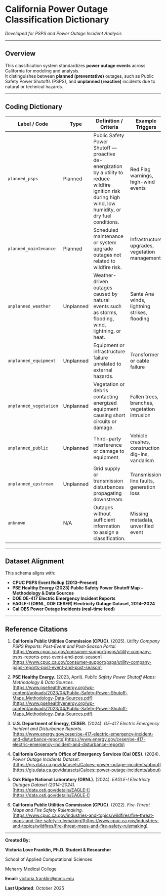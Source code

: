 # California Power Outage Classification Dictionary
_Developed for PSPS and Power Outage Incident Analysis_

---

## Overview
This classification system standardizes **power outage events** across California for modeling and analysis.  
It distinguishes between **planned (preventative)** outages, such as Public Safety Power Shutoffs (PSPS), and **unplanned (reactive)** incidents due to natural or technical hazards.

---

## Coding Dictionary

| **Label / Code** | **Type** | **Definition / Criteria** | **Example Triggers** | **Primary Sources** |
|------------------|-----------|---------------------------|----------------------|---------------------|
| `planned_psps` | Planned | Public Safety Power Shutoff — proactive de-energization by a utility to reduce wildfire ignition risk during high wind, low humidity, or dry fuel conditions. | Red Flag warnings, high-wind events | [CPUC PSPS Portal](https://www.cpuc.ca.gov/consumer-support/psps/utility-company-psps-reports-post-event-and-post-season); PSE Healthy Energy (2023) |
| `planned_maintenance` | Planned | Scheduled maintenance or system upgrade outages not related to wildfire risk. | Infrastructure upgrades, vegetation management | Utility outage dashboards (PG&E, SCE, SDG&E) |
| `unplanned_weather` | Unplanned | Weather-driven outages caused by natural events such as storms, flooding, wind, lightning, or heat. | Santa Ana winds, lightning strikes, flooding | [DOE OE-417](https://www.energy.gov/ceser/oe-417-electric-emergency-incident-and-disturbance-reports); [Cal OES Power Outage Incidents](https://gis.data.ca.gov/datasets/Caloes::power-outage-incidents/about) |
| `unplanned_equipment` | Unplanned | Equipment or infrastructure failure unrelated to external hazards. | Transformer or cable failure | DOE OE-417; utility reliability filings |
| `unplanned_vegetation` | Unplanned | Vegetation or debris contacting energized equipment causing short circuits or damage. | Fallen trees, branches, vegetation intrusion | CPUC Vegetation Management Rules; NERC cause codes |
| `unplanned_public` | Unplanned | Third-party interference or damage to equipment. | Vehicle crashes, construction dig-ins, vandalism | Utility safety and reliability reports |
| `unplanned_upstream` | Unplanned | Grid supply or transmission disturbances propagating downstream. | Transmission line faults, generation loss | DOE OE-417 / NERC EOP-004 |
| `unknown` | N/A | Outages without sufficient information to assign a classification. | Missing metadata, unverified event | Default category |

---

## Dataset Alignment

This schema aligns with:
- **CPUC PSPS Event Rollup (2013–Present)**  
- **PSE Healthy Energy (2023) Public Safety Power Shutoff Map – Methodology & Data Sources**  
- **DOE OE-417 Electric Emergency Incident Reports**  
- **EAGLE-I (ORNL, DOE CESER) Electricity Outage Dataset, 2014–2024**  
- **Cal OES Power Outage Incidents (real-time feed)**  

---

## Reference Citations

1. **California Public Utilities Commission (CPUC).** (2025). *Utility Company PSPS Reports: Post-Event and Post-Season Portal.*  
   [https://www.cpuc.ca.gov/consumer-support/psps/utility-company-psps-reports-post-event-and-post-season](https://www.cpuc.ca.gov/consumer-support/psps/utility-company-psps-reports-post-event-and-post-season)

2. **PSE Healthy Energy.** (2023, April). *Public Safety Power Shutoff Maps: Methodology & Data Sources.*  
   [https://www.psehealthyenergy.org/wp-content/uploads/2023/04/Public-Safety-Power-Shutoff-Maps_Methodology-Data-Sources.pdf](https://www.psehealthyenergy.org/wp-content/uploads/2023/04/Public-Safety-Power-Shutoff-Maps_Methodology-Data-Sources.pdf)

3. **U.S. Department of Energy, CESER.** (2024). *OE-417 Electric Emergency Incident and Disturbance Reports.*  
   [https://www.energy.gov/ceser/oe-417-electric-emergency-incident-and-disturbance-reports](https://www.energy.gov/ceser/oe-417-electric-emergency-incident-and-disturbance-reports)

4. **California Governor’s Office of Emergency Services (Cal OES).** (2024). *Power Outage Incidents Dataset.*  
   [https://gis.data.ca.gov/datasets/Caloes::power-outage-incidents/about](https://gis.data.ca.gov/datasets/Caloes::power-outage-incidents/about)

5. **Oak Ridge National Laboratory (ORNL).** (2024). *EAGLE-I Electricity Outages Dataset (2014–2024).*  
   [https://data.osti.gov/details/EAGLE-I](https://data.osti.gov/details/EAGLE-I)

6. **California Public Utilities Commission (CPUC).** (2022). *Fire-Threat Maps and Fire Safety Rulemaking.*  
   [https://www.cpuc.ca.gov/industries-and-topics/wildfires/fire-threat-maps-and-fire-safety-rulemaking](https://www.cpuc.ca.gov/industries-and-topics/wildfires/fire-threat-maps-and-fire-safety-rulemaking)

---

**Created By:**

**Victoria Love Franklin, Ph.D. Student & Researcher**

School of Applied Computational Sciences

Meharry Medical College

**Email:** victoria.franklin@mmc.edu

**Last Updated:** October 2025
